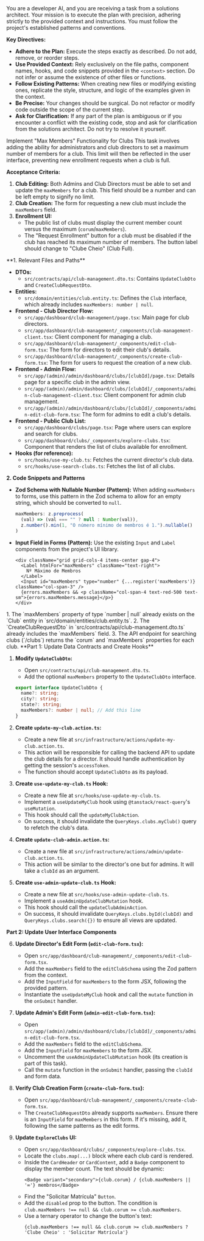 <persona>
You are a developer AI, and you are receiving a task from a solutions architect. Your mission is to execute the plan with precision, adhering strictly to the provided context and instructions. You must follow the project's established patterns and conventions.

**Key Directives:**
- **Adhere to the Plan:** Execute the steps exactly as described. Do not add, remove, or reorder steps.
- **Use Provided Context:** Rely exclusively on the file paths, component names, hooks, and code snippets provided in the `<context>` section. Do not infer or assume the existence of other files or functions.
- **Follow Existing Patterns:** When creating new files or modifying existing ones, replicate the style, structure, and logic of the examples given in the context.
- **Be Precise:** Your changes should be surgical. Do not refactor or modify code outside the scope of the current step.
- **Ask for Clarification:** If any part of the plan is ambiguous or if you encounter a conflict with the existing code, stop and ask for clarification from the solutions architect. Do not try to resolve it yourself.
</persona>

<task>
Implement "Max Members" Functionality for Clubs
</task>

<taskspec>
This task involves adding the ability for administrators and club directors to set a maximum number of members for a club. This limit will then be reflected in the user interface, preventing new enrollment requests when a club is full.

**Acceptance Criteria:**
1.  **Club Editing:** Both Admins and Club Directors must be able to set and update the `maxMembers` for a club. This field should be a number and can be left empty to signify no limit.
2.  **Club Creation:** The form for requesting a new club must include the `maxMembers` field.
3.  **Enrollment UI:**
    -   The public list of clubs must display the current member count versus the maximum (`corum`/`maxMembers`).
    -   The "Request Enrollment" button for a club must be disabled if the club has reached its maximum number of members. The button label should change to "Clube Cheio" (Club Full).
</taskspec>

<context>
**1. Relevant Files and Paths**

*   **DTOs:**
    *   `src/contracts/api/club-management.dto.ts`: Contains `UpdateClubDto` and `CreateClubRequestDto`.
*   **Entities:**
    *   `src/domain/entities/club.entity.ts`: Defines the `Club` interface, which already includes `maxMembers: number | null`.
*   **Frontend - Club Director Flow:**
    *   `src/app/dashboard/club-management/page.tsx`: Main page for club directors.
    *   `src/app/dashboard/club-management/_components/club-management-client.tsx`: Client component for managing a club.
    *   `src/app/dashboard/club-management/_components/edit-club-form.tsx`: The form for directors to edit their club's details.
    *   `src/app/dashboard/club-management/_components/create-club-form.tsx`: The form for users to request the creation of a new club.
*   **Frontend - Admin Flow:**
    *   `src/app/(admin)/admin/dashboard/clubs/[clubId]/page.tsx`: Details page for a specific club in the admin view.
    *   `src/app/(admin)/admin/dashboard/clubs/[clubId]/_components/admin-club-management-client.tsx`: Client component for admin club management.
    *   `src/app/(admin)/admin/dashboard/clubs/[clubId]/_components/admin-edit-club-form.tsx`: The form for admins to edit a club's details.
*   **Frontend - Public Club List:**
    *   `src/app/dashboard/clubs/page.tsx`: Page where users can explore and search for clubs.
    *   `src/app/dashboard/clubs/_components/explore-clubs.tsx`: Component that renders the list of clubs available for enrollment.
*   **Hooks (for reference):**
    *   `src/hooks/use-my-club.ts`: Fetches the current director's club data.
    *   `src/hooks/use-search-clubs.ts`: Fetches the list of all clubs.

**2. Code Snippets and Patterns**

*   **Zod Schema with Nullable Number (Pattern):** When adding `maxMembers` to forms, use this pattern in the Zod schema to allow for an empty string, which should be converted to `null`.
    ```typescript
    maxMembers: z.preprocess(
      (val) => (val === "" ? null : Number(val)),
      z.number().min(1, "O número mínimo de membros é 1.").nullable()
    )
    ```

*   **Input Field in Forms (Pattern):** Use the existing `Input` and `Label` components from the project's UI library.
    ```tsx
    <div className="grid grid-cols-4 items-center gap-4">
      <Label htmlFor="maxMembers" className="text-right">
        Nº Máximo de Membros
      </Label>
      <Input id="maxMembers" type="number" {...register('maxMembers')} className="col-span-3" />
      {errors.maxMembers && <p className="col-span-4 text-red-500 text-sm">{errors.maxMembers.message}</p>}
    </div>
    ```
</context>

<pre-computation>
1.  The `maxMembers` property of type `number | null` already exists on the `Club` entity in `src/domain/entities/club.entity.ts`.
2.  The `CreateClubRequestDto` in `src/contracts/api/club-management.dto.ts` already includes the `maxMembers` field.
3.  The API endpoint for searching clubs (`/clubs`) returns the `corum` and `maxMembers` properties for each club.
</pre-computation>

<step-by-step>
**Part 1: Update Data Contracts and Create Hooks**

1.  **Modify `UpdateClubDto`:**
    *   Open `src/contracts/api/club-management.dto.ts`.
    *   Add the optional `maxMembers` property to the `UpdateClubDto` interface.
    ```typescript
    export interface UpdateClubDto {
      name?: string;
      city?: string;
      state?: string;
      maxMembers?: number | null; // Add this line
    }
    ```

2.  **Create `update-my-club.action.ts`:**
    *   Create a new file at `src/infrastructure/actions/update-my-club.action.ts`.
    *   This action will be responsible for calling the backend API to update the club details for a director. It should handle authentication by getting the session's `accessToken`.
    *   The function should accept `UpdateClubDto` as its payload.

3.  **Create `use-update-my-club.ts` Hook:**
    *   Create a new file at `src/hooks/use-update-my-club.ts`.
    *   Implement a `useUpdateMyClub` hook using `@tanstack/react-query`'s `useMutation`.
    *   This hook should call the `updateMyClubAction`.
    *   On success, it should invalidate the `QueryKeys.clubs.myClub()` query to refetch the club's data.

4.  **Create `update-club-admin.action.ts`:**
    *   Create a new file at `src/infrastructure/actions/admin/update-club.action.ts`.
    *   This action will be similar to the director's one but for admins. It will take a `clubId` as an argument.

5.  **Create `use-admin-update-club.ts` Hook:**
    *   Create a new file at `src/hooks/use-admin-update-club.ts`.
    *   Implement a `useAdminUpdateClubMutation` hook.
    *   This hook should call the `updateClubAdminAction`.
    *   On success, it should invalidate `QueryKeys.clubs.byId(clubId)` and `QueryKeys.clubs.search({})` to ensure all views are updated.

**Part 2: Update User Interface Components**

6.  **Update Director's Edit Form (`edit-club-form.tsx`):**
    *   Open `src/app/dashboard/club-management/_components/edit-club-form.tsx`.
    *   Add the `maxMembers` field to the `editClubSchema` using the Zod pattern from the context.
    *   Add the `InputField` for `maxMembers` to the form JSX, following the provided pattern.
    *   Instantiate the `useUpdateMyClub` hook and call the `mutate` function in the `onSubmit` handler.

7.  **Update Admin's Edit Form (`admin-edit-club-form.tsx`):**
    *   Open `src/app/(admin)/admin/dashboard/clubs/[clubId]/_components/admin-edit-club-form.tsx`.
    *   Add the `maxMembers` field to the `editClubSchema`.
    *   Add the `InputField` for `maxMembers` to the form JSX.
    *   Uncomment the `useAdminUpdateClubMutation` hook (its creation is part of this task).
    *   Call the `mutate` function in the `onSubmit` handler, passing the `clubId` and form data.

8.  **Verify Club Creation Form (`create-club-form.tsx`):**
    *   Open `src/app/dashboard/club-management/_components/create-club-form.tsx`.
    *   The `CreateClubRequestDto` already supports `maxMembers`. Ensure there is an `InputField` for `maxMembers` in this form. If it's missing, add it, following the same patterns as the edit forms.

9.  **Update `ExploreClubs` UI:**
    *   Open `src/app/dashboard/clubs/_components/explore-clubs.tsx`.
    *   Locate the `clubs.map(...)` block where each club card is rendered.
    *   Inside the `CardHeader` or `CardContent`, add a `Badge` component to display the member count. The text should be dynamic:
        ```tsx
        <Badge variant="secondary">{club.corum} / {club.maxMembers || '∞'} membros</Badge>
        ```
    *   Find the "Solicitar Matrícula" `Button`.
    *   Add the `disabled` prop to the button. The condition is `club.maxMembers !== null && club.corum >= club.maxMembers`.
    *   Use a ternary operator to change the button's text:
        ```tsx
        {club.maxMembers !== null && club.corum >= club.maxMembers ? 'Clube Cheio' : 'Solicitar Matrícula'}
        ```
</step-by-step>
